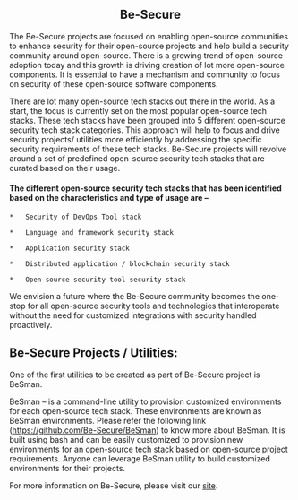 <h2 align="center">Be-Secure</h2>

The Be-Secure projects are focused on enabling open-source communities to enhance security for their open-source projects and help build a security community around open-source. There is a growing trend of open-source adoption today and this growth is driving creation of lot more open-source components. It is essential to have a mechanism and community to focus on security of these open-source software components.


There are lot many open-source tech stacks out there in the world. As a start, the focus is currently set on the most popular open-source tech stacks. These tech stacks have been grouped into 5 different open-source security tech stack categories. This approach will help to focus and drive security projects/ utilities more efficiently by addressing the specific security requirements of these tech stacks.
Be-Secure projects will revolve around a set of predefined open-source security tech stacks that are curated based on their usage. 

#### The different open-source security tech stacks that has been identified based on the characteristics and type of usage are –

    *   Security of DevOps Tool stack
    
    *   Language and framework security stack
    
    *   Application security stack 
    
    *   Distributed application / blockchain security stack
    
    *   Open-source security tool security stack
  

We envision a future where the Be-Secure community becomes the one-stop for all open-source security tools and technologies that interoperate without the need for customized integrations with security handled proactively.

## Be-Secure Projects / Utilities:
   One of the first utilities to be created as part of Be-Secure project is BeSman.

BeSman – is a command-line utility to provision customized environments for each open-source tech stack. These environments are known as BeSman environments. Please refer the following link (https://github.com/Be-Secure/BeSman) to know more about BeSman. It is built using bash and can be easily customized to provision new environments for an open-source tech stack based on open-source project requirements. Anyone can leverage BeSman utility to build customized environments for their projects.
  
For more information on Be-Secure, please visit our [site](https://Be-Secure.github.io).
